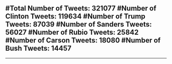 #Total Number of Tweets: 321077 
#Number of Clinton Tweets: 119634
#Number of Trump Tweets: 87039
#Number of Sanders Tweets: 56027
#Number of Rubio Tweets: 25842
#Number of Carson Tweets: 18080
#Number of Bush Tweets: 14457
---
---
